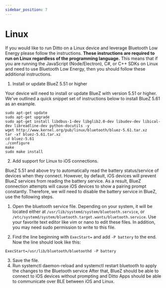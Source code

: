 ```yaml
---
sidebar_position: 7
---
```


# Linux

If you would like to run Ditto on a Linux device and leverage Bluetooth Low Energy please follow the instructions. __These instructions are required to run on Linux regardless of the programming language.__ This means that if you are running the JavaScript (Node/Electron), C#, or C++ SDKs on Linux and need to use Bluetooth Low Energy, then you should follow these additional instructions.

1. Install or update BlueZ 5.51 or higher

Your device will need to install or update BlueZ with version 5.51 or higher. We've outlined a quick snippet set of instructions below to install BlueZ 5.61 as an example.

```
sudo apt-get update
sudo apt-get upgrade
sudo apt-get install libdbus-1-dev libglib2.0-dev libudev-dev libical-dev libreadline-dev python-docutils -y
wget http://www.kernel.org/pub/linux/bluetooth/bluez-5.61.tar.xz
tar -xf bluez-5.61.tar.xz
cd bluez-5.61
./configure
make
sudo make install
```

2. Add support for Linux to iOS connections.

BlueZ 5.51 and above try to automatically read the battery status/service of devices when they connect. However, by default, iOS devices will prevent BlueZ services from reading the battery service. As a result, BlueZ connection attempts will cause iOS devices to show a pairing prompt constantly. Therefore, we will need to disable the battery service in BlueZ, use the following steps.

1. Open the bluetooth service file. Depending on your system, it will be located either at `/usr/lib/systemd/system/bluetooth.service`, or `/etc/systemd/system/bluetooth.target.wants/bluetooth.service`. Use your favorite text editor like vim or nano to edit these files. In addition, you may need sudo permission to write to this file.

2. Find the line beginning with `ExecStart=` and add `-P battery` to the end. Now the line should look like this:

```
ExecStart=/usr/lib/bluetooth/bluetoothd -P battery
```

3. Save the file.
4. Run systemctl daemon-reload and systemctl restart bluetooth to apply the changes to the Bluetooth service
After that, BlueZ should be able to connect to iOS devices without prompting and Ditto Apps should be able to communicate over BLE between iOS and Linux.
